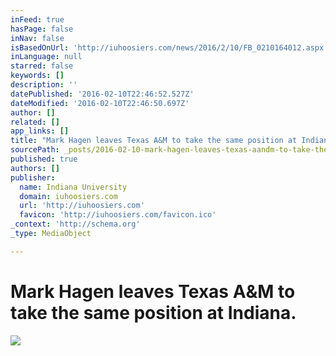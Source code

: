 ```yaml
---
inFeed: true
hasPage: false
inNav: false
isBasedOnUrl: 'http://iuhoosiers.com/news/2016/2/10/FB_0210164012.aspx'
inLanguage: null
starred: false
keywords: []
description: ''
datePublished: '2016-02-10T22:46:52.527Z'
dateModified: '2016-02-10T22:46:50.697Z'
author: []
related: []
app_links: []
title: "Mark Hagen leaves Texas A&M to take the same position at Indiana. \_"
sourcePath: _posts/2016-02-10-mark-hagen-leaves-texas-aandm-to-take-the-same-position-at-ind.md
published: true
authors: []
publisher:
  name: Indiana University
  domain: iuhoosiers.com
  url: 'http://iuhoosiers.com'
  favicon: 'http://iuhoosiers.com/favicon.ico'
_context: 'http://schema.org'
_type: MediaObject

---
```

# Mark Hagen leaves Texas A&M to take the same position at Indiana.  

<article style=""><img src="https://s3-us-west-2.amazonaws.com/the-grid-img/p/d6be3ca264521d1f31bfe881724b989c4561f017.jpg" /></article>